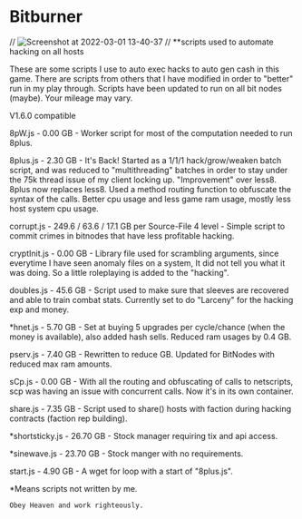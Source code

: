 # Bitburner
//
![Screenshot at 2022-03-01 13-40-37](https://user-images.githubusercontent.com/88251983/156245544-2ca6e396-9d39-469b-bdeb-a79c2726fb3b.png)
//
**scripts used to automate hacking on all hosts

These are some scripts I use to auto exec hacks to auto gen cash in this game.
There are scripts from others that I have modified in order to "better" run in my play through.
Scripts have been updated to run on all bit nodes (maybe).
Your mileage may vary.

V1.6.0 compatible

8pW.js - 0.00 GB - Worker script for most of the computation needed to run 8plus.

8plus.js - 2.30 GB - It's Back! Started as a 1/1/1 hack/grow/weaken batch script, and was reduced to "multithreading" batches in order to stay under the 75k thread issue of my client locking up. "Improvement" over less8. 8plus now replaces less8. Used a method routing function to obfuscate the syntax of the calls. Better cpu usage and less game ram usage, mostly less host system cpu usage.

corrupt.js - 249.6 / 63.6 / 17.1 GB per Source-File 4 level - Simple script to commit crimes in bitnodes that have less profitable hacking.

cryptInit.js - 0.00 GB - Library file used for scrambling arguments, since everytime I have seen anomaly files on a system, It did not tell you what it was doing. So a little roleplaying is added to the "hacking".

doubles.js - 45.6 GB - Script used to make sure that sleeves are recovered and able to train combat stats. Currently set to do "Larceny" for the hacking exp and money.

*hnet.js - 5.70 GB - Set at buying 5 upgrades per cycle/chance (when the money is available), also added hash sells. Reduced ram usages by 0.4 GB.

pserv.js - 7.40 GB - Rewritten to reduce GB. Updated for BitNodes with reduced max ram amounts.

sCp.js - 0.00 GB - With all the routing and obfuscating of calls to netscripts, scp was having an issue with concurrent calls. Now it's in its own container.

share.js - 7.35 GB - Script used to share() hosts with faction during hacking contracts (faction rep building).

*shortsticky.js - 26.70 GB - Stock manager requiring tix and api access.

*sinewave.js - 23.70 GB - Stock manger with no requirements.

start.js - 4.90 GB - A wget for loop with a start of "8plus.js".

*Means scripts not written by me.


`Obey Heaven and work righteously.`
